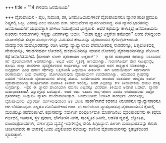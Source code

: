+++
title = "14 ಕೇಳಿದನು ಜನಮೇಜಯ"

+++
ವೈಶಂಪಾಯನ - ಪೈಲ, ಸುಮಂತ, ಶಕ, ಜನಮೇಜಯರುಗಳಂತೆ ವೈಶಂಪಾಯನನೂ ವ್ಯಾಸರ ಪಂಚ ಪ್ರಮುಖ ಶಿಷ್ಯರಲ್ಲಿ ಒಬ್ಬ. ವಿಶಂಪು ಎಂಬ ಋಷಿಯ ಮಗ. ಯಜುರ್ವೇದ ವ್ಯಾಸಂಗಿಯಾಗಿದ್ದ. ಈತ ವ್ಯಾಸರ ಭಾರತವನ್ನು ಜನಮೇಜಯನಿಗೆ ಯಥಾವತ್ತಾಗಿ ಹೇಳಲು ನಿಯುಕ್ತನಾದ ಭಾಗ್ಯಶಾಲಿ. ಆದರೆ ಕಥೆಯನ್ನು ಕೇಳುತ್ತಿದ್ದ ಜನಮೇಜಯನು ನೂರಾರು ಸಂದರ್ಭಗಳಲ್ಲಿ ಇನ್ನಷ್ಟು ವಿವರಗಳನ್ನು ಬಯಸಿ ``ಯಥಾ ವೃತ್ತಂ ವಿಸ್ತರೇಣ ತಪೋಧನ'' ಎಂದು ಕೇಳಿದ್ದರಿಂದ ಮೂಲಕಥೆಯ ಸುತ್ತಣ ಸಂದರ್ಭಗಳನ್ನು ವಿವರಿಸುವ ಕೆಲಸವನ್ನೂ ವೈಶಂಪಾಯನ ಕೈಗೊಳ್ಳಬೇಕಾಯಿತು.   
ವೇದವ್ಯಾಸರು ಮಹಾಭಾರತವನ್ನು ರಚಿಸಿ ಅದನ್ನು ವ್ಯಾಖ್ಯಾನಿಸಲು ದೇವಲೋಕದಲ್ಲಿ ನಾರದನನ್ನೂ, ಪಿತೃಲೋಕದಲ್ಲಿ ದೇವಲನನ್ನೂ, ಗರುಡಗಂಧರ್ವ ಲೋಕದಲ್ಲಿ ಶುಕಮುನಿಯನ್ನೂ ಮಾನವ ಲೋಕದಲ್ಲಿ ವೈಶಂಪಾಯನನನ್ನೂ ನೇಮಿಸಿದ ಕಥೆ ಜನಜನಿತವಾಗಿದೆ. (`ಮಾನುಷೇ ಲೋಕೇ ವೈಶಂಪಾಯನ ಉಕ್ತವಾನ್')  
ವ್ಯಾಸರ ಮಹಾಭಾರತ ಕಥೆಯನ್ನು ನಿರೂಪಿಸುವ ಕಲೆ ವೈಶಂಪಾಯನನಿಗೆ ಅವಗತವಾಗಿತ್ತು. ಅಲ್ಲದೆ ಅವನ ಸ್ಮೃತಿಶಕ್ತಿ ಅಗಾಧವಾಗಿತ್ತು. ಗುರುಗಳೊಂದಿಗೆ ವೇದ ಸಾಹಿತ್ಯವನ್ನೆಲ್ಲ ಶೋಧಿಸಿ ನಾಲ್ಕು ವೇದಗಳಾಗಿ ವ್ಯವಸ್ಥೆಗೊಳಿಸುವ ಕಾರ್ಯವನ್ನೂ ಆತ ಮಾಡಿದ್ದರಿಂದ ಅವನ ಶಾಸ್ತ್ರಜ್ಞಾನ ನಿಶಿತವಾಗಿತ್ತು. ಉಗ್ರಶ್ರವನಿಗೆ ವಿವಿಧ ಪುರಾಣ ಕಥೆಗಳನ್ನು ಒಕ್ಕಣಿಸಿದÀ ಹಿನ್ನೆಲೆಯೂ ಈತನಿಗಿದೆ. ಈಗ ಜನಮೇಜಯನಿಗೆ ಸರ್ಪಯಾಗದ ಪರಿಣಾಮವಾಗಿ ಬಂದ ರೋಗವನ್ನು ಹೋಗಲಾಡಿಸುವುದು ವೈಶಂಪಾಯನನ ಉದದೇಶವಾಗಿತ್ತು. ಆದುದರಿಂದ ಗ್ರಂಥವನ್ನು ಎದುರಿಗೆ ಇರಿಸಿಕೊಂಡು ವೈಶಂಪಾಯನನು ಹೇಳುತ್ತ ಹೋದ. ಜನಮೇಜಯನು ಪಾಂಡವರ ವಂಶದವನೇ ಆಗಿದ್ದರೂ ಅವನಿಗೆ ವೈಶಂಪಾಯನರಿಗಿದ್ದ ತಲಸ್ಪರ್ಶಿಯಾದ ಐತಿಹಾಸಿಕ ತಿಳಿವಳಿಕೆ ಇರಲಿಲ್ಲ. ಆದರೆ ಎಲ್ಲವನ್ನೂ ಕೇಳಿ ತಿಳಿಯಬೇಕೆಂಬ ಹಂಬಲ ಮಾತ್ರ ಉಗ್ರವಾಗಿತ್ತು. ಇವನ ಈ ಜ್ಞಾನದ ಹಸಿವಿನಿಂದಾಗಿ ನಮಗೂ ಎಲ್ಲವನ್ನೂ ವಿವರವಾಗಿ ತಿಳಿಯುವ ಅವಕಾಶ ಒದಗಿದೆ. ವ್ಯಾಸರೇ ಮಹಾಭಾರತತಂಥÀ ವಿಸ್ತಾರಗ್ರಂಥ ಬರೆದಿದ್ದಾರೆ. ಆದರೆ ಅದು ಇತಿಹಾಸ ಕಾವ್ಯ-ಪುರಾಣ ಎರಡೂ ಆಗಿರುವುದರಿಂದ ಎಷ್ಟೋ ಪ್ರಸಂಗಗಳನ್ನು ಉಲ್ಲೇಖಿಸಿ ವ್ಯಾಸರು ಮುಂದುವರಿಯುತ್ತಾರೆ. ಜನಮೇಜಯನು ಬಯಸಿದ ಸಾಂದರ್ಭಿಕ ವಿವರಗಳನ್ನೆಲ್ಲ ವೈಶಂಪಾಯನರು ವಿಸ್ತಾರವಾಗಿ ವರ್ಣಿಸಿರುವುದರಿಂದ ಆತ ಬರಿಯ `ಪಾಠಕ'ನಾಗದೆ ಕಥಕನೂ ನಿರೂಪಕನೂ ವ್ಯಾಖ್ಯಾನಕಾರನೂ ಆಗಿ ಬೆಳೆದಿರುವುದು ಎಲ್ಲರೂ ಗಮನಿಸಬೇಕಾದ ಅಂಶ. ಈ ಕಾರಣದಿಂದ ವ್ಯಾಸಭಾರತವು ವೈಶಂಪಾಯನನ ಕೈಯಲ್ಲಿ ಮರುಹುಟ್ಟು ಪಡೆದಂತಾಗಿದೆ. ಕಥಾನಕವನ್ನು ಸರ್ವಾಂಗ ಪರಿಪೂರ್ಣವಾಗಿ ಮಾರ್ಪಡಿಸಲು ವೈಶಂಪಾಯನನು ಈ ಕಥೆಯ ಗರ್ಭದಲ್ಲಿ ಇತಿಹಾಸ, ಸ್ಥಳ ಪುರಾಣ, ಭೌಗೋಳಿಕ ವಿವರ, ಸಾಂಸ್ಕೃತಿಕ ಹಿರಿಮೆ, ಆಡಳಿತ ವ್ಯವಸ್ಥೆ, ಜ್ಯೋತಿಷ, ರಾಜಸಂಪ್ರದಾಯಗಳು, ವರ್ಣಾಶ್ರಮ ವ್ಯವಸ್ಥೆ ಇವುಗಳನ್ನೆಲ್ಲ ಸೇರಿಸಿ ಹಿಗ್ಗಿಸಿದ್ದಾನೆ. ಹೀಗಾಗಿ ಮಹಾಭಾರತವನ್ನು ಕುರಿತು ಚಿಂತಿಸುವವರು ಈ ಭಾರತಕ್ಕೆ ಒಂದು ವಿಶ್ವಕೋಶದ ನೆಲೆಯನ್ನು ಕಾಣಿಸಿದ ವೈಶಂಪಾಯನನನ್ನು ಕೃತಜ್ಞತೆಯಿಂದ ಸ್ಮರಿಸುತ್ತಾರೆ.
